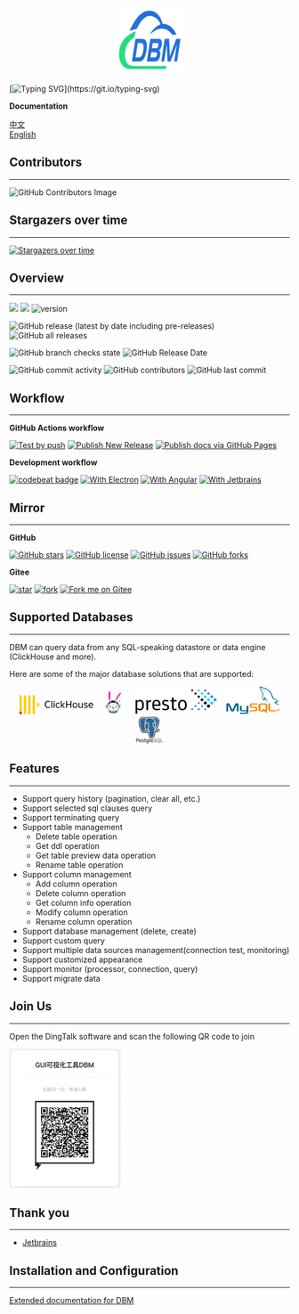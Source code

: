 <br />
<p align="center">
    <a href="https://github.com/EdurtIO/incubator-dbm">
      <img src="src/shared/assets/icons/favicon.png" alt="Logo" width="120px" height="120px">
    </a>
</p>

[![Typing SVG](https://readme-typing-svg.herokuapp.com?size=25&width=750&lines=DBM+is+a+open+source+database+management+system.)](https://git.io/typing-svg)

**Documentation**

[中文](http://dbm-zh.edurt.io/) <br />
[English](https://dbm.edurt.io/)

## Contributors

---

![GitHub Contributors Image](https://contrib.rocks/image?repo=EdurtIO/dbm)

## Stargazers over time

---

[![Stargazers over time](https://starchart.cc/EdurtIO/dbm.svg)](https://starchart.cc/EdurtIO/dbm)

## Overview

---

![](https://visitor-badge.glitch.me/badge?page_id=dbm)
[![](https://tokei.rs/b1/github/EdurtIO/dbm)](https://github.com/EdurtIO/dbm)
![version](https://img.shields.io/github/v/release/EdurtIO/dbm.svg)

![GitHub release (latest by date including pre-releases)](https://img.shields.io/github/downloads-pre/EdurtIO/dbm/latest/total?style=flat-square)
![GitHub all releases](https://img.shields.io/github/downloads/EdurtIO/dbm/total?style=flat-square)

![GitHub branch checks state](https://img.shields.io/github/checks-status/EdurtIO/dbm/master?style=flat-square)
![GitHub Release Date](https://img.shields.io/github/release-date/EdurtIO/dbm?style=flat-square)

![GitHub commit activity](https://img.shields.io/github/commit-activity/y/EdurtIO/dbm?style=flat-square)
![GitHub contributors](https://img.shields.io/github/contributors-anon/EdurtIO/dbm?style=flat-square)
![GitHub last commit](https://img.shields.io/github/last-commit/EdurtIO/dbm?style=flat-square)

## Workflow

---

**GitHub Actions workflow**

[![Test by push](https://github.com/EdurtIO/dbm/actions/workflows/push-compile-test.yml/badge.svg)](https://github.com/EdurtIO/dbm/actions/workflows/push-compile-test.yml)
[![Publish New Release](https://github.com/EdurtIO/dbm/actions/workflows/publish-release.yml/badge.svg)](https://github.com/EdurtIO/dbm/actions/workflows/upload-to-release.yml)
[![Publish docs via GitHub Pages](https://github.com/EdurtIO/dbm/actions/workflows/publish-docs.yml/badge.svg)](https://github.com/EdurtIO/dbm/actions/workflows/publish-docs.yml)

**Development workflow**

[![codebeat badge](https://codebeat.co/badges/a291d700-2d4b-435f-aa70-468bd1800d19)](https://codebeat.co/projects/github-com-edurtio-incubator-dbm-master)
[![With Electron](https://img.shields.io/badge/with-electron-blue.svg)](https://electronjs.org/) 
[![With Angular](https://img.shields.io/badge/with-angular-blue.svg)](https://angular.io/)
[![With Jetbrains](https://img.shields.io/badge/with-Jetbrains-blue.svg)](https://www.jetbrains.com/)

## Mirror

---

**GitHub**

[![GitHub stars](https://img.shields.io/github/stars/EdurtIO/incubator-dbm?style=for-the-badge)](https://github.com/EdurtIO/incubator-dbm/stargazers)
[![GitHub license](https://img.shields.io/github/license/EdurtIO/incubator-dbm?style=for-the-badge)](https://github.com/EdurtIO/incubator-dbm/blob/master/LICENSE)
[![GitHub issues](https://img.shields.io/github/issues/EdurtIO/incubator-dbm?style=for-the-badge)](https://github.com/EdurtIO/incubator-dbm/issues)
[![GitHub forks](https://img.shields.io/github/forks/EdurtIO/incubator-dbm?style=for-the-badge)](https://github.com/EdurtIO/incubator-dbm/network)

**Gitee**

[![star](https://gitee.com/EdurtIO/dbm/badge/star.svg?theme=dark)](https://gitee.com/EdurtIO/dbm/stargazers)
[![fork](https://gitee.com/EdurtIO/dbm/badge/fork.svg?theme=white)](https://gitee.com/EdurtIO/dbm/members)
[![Fork me on Gitee](https://gitee.com/EdurtIO/dbm/widgets/widget_3.svg)](https://gitee.com/EdurtIO/dbm)

## Supported Databases

---

DBM can query data from any SQL-speaking datastore or data engine (ClickHouse and more).

Here are some of the major database solutions that are supported:

<style>
.a {
    display: inline-block;
    padding: 0 5px;
}
</style>

<p align="center">
  <img src="./src/shared/assets/integrate/clickhouse.png" alt="ClickHouse" class="a" width="133" height="34" />
  <img src="./src/shared/assets/integrate/trino.png" alt="Trino" class="a" width="46" height="46"/>
  <img src="./src/shared/assets/integrate/presto.png" alt="Presto" class="a" width="152" height="46"/>
  <img src="./src/shared/assets/integrate/mysql.png" alt="MySQL" class="a" width="auto" height="50"/>
  <img src="./src/shared/assets/integrate/postgresql.png" alt="PostgreSQL" class="a" width="auto" height="50"/>
</p>

## Features

---

- Support query history (pagination, clear all, etc.)
- Support selected sql clauses query
- Support terminating query
- Support table management
  - Delete table operation
  - Get ddl operation
  - Get table preview data operation
  - Rename table operation
- Support column management
  - Add column operation
  - Delete column operation
  - Get column info operation
  - Modify column operation
  - Rename column operation
- Support database management (delete, create)
- Support custom query
- Support multiple data sources management(connection test, monitoring)
- Support customized appearance
- Support monitor (processor, connection, query)
- Support migrate data

## Join Us

---

Open the DingTalk software and scan the following QR code to join

<img src="src/shared/common/dingtalk.jpg" width="200px" height="250px"></img>

## Thank you

---

- [Jetbrains](https://www.jetbrains.com/)

## Installation and Configuration

---

[Extended documentation for DBM](http://dbm-zh.edurt.io/reference/get_started/install.html)
